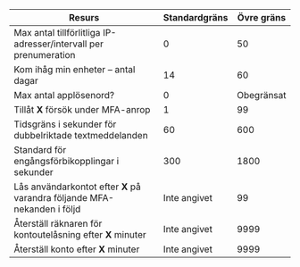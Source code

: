 | Resurs | Standardgräns | Övre gräns |
| --- | --- | --- |
| Max antal tillförlitliga IP-adresser/intervall</a> per prenumeration |0 |50 |
| Kom ihåg min enheter – antal dagar |14 |60 |
| Max antal applösenord? |0 |Obegränsat |
| Tillåt **X** försök under MFA-anrop |1 |99 |
| Tidsgräns i sekunder för dubbelriktade textmeddelanden |60 |600 |
| Standard för engångsförbikopplingar i sekunder |300 |1800 |
| Lås användarkontot efter **X** på varandra följande MFA-nekanden i följd |Inte angivet |99 |
| Återställ räknaren för kontoutelåsning efter **X** minuter |Inte angivet |9999 |
| Återställ konto efter **X** minuter |Inte angivet |9999 |


<!--HONumber=Feb17_HO1-->


